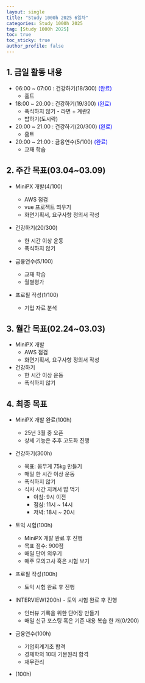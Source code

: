 ```yaml
---
layout: single
title: "Study 1000h 2025 6일차"
categories: Study 1000h 2025
tag: [Study 1000h 2025]
toc: true
toc_sticky: true
author_profile: false
---
```


## 1. 금일 활동 내용

* 06:00 ~ 07:00 : 건강하기(18/300) <span style = "color:blue">(완료)</span>
  * 홈트
* 18:00 ~ 20:00 : 건강하기(19/300) <span style = "color:blue">(완료)</span>
  * 폭식하지 않기 - 라면 + 계란2
  * 밥하기(도시락)
* 20:00 ~ 21:00 : 건강하기(20/300) <span style = "color:blue">(완료)</span>
  * 홈트
* 20:00 ~ 21:00 : 금융연수(5/100) <span style = "color:blue">(완료)</span>
  * 교재 학습



##  2. 주간 목표(03.04~03.09)

* MiniPX 개발(4/100)
  * AWS 점검
  * vue 프로젝트 띄우기
  * 화면기획서, 요구사항 정의서 작성
* 건강하기(20/300)
  * 한 시간 이상 운동
  * 폭식하지 않기
* 금융연수(5/100)
  * 교재 학습
  * 월별평가
  
* 프로필 작성(1/100)
  * 기업 자료 분석




## 3. 월간 목표(02.24~03.03)

* MiniPX 개발
  * AWS 점검
  * 화면기획서, 요구사항 정의서 작성
* 건강하기
  * 한 시간 이상 운동
  * 폭식하지 않기



## 4. 최종 목표

* MiniPX 개발 완료(100h)
  * 25년 3월 중 오픈
  * 상세 기능은 추후 고도화 진행


* 건강하기(300h)

  * 목표: 몸무게 75kg 만들기
  * 매일 한 시간 이상 운동
  * 폭식하지 않기
  * 식사 시간 지켜서 밥 먹기
    * 아침: 9시 이전
    * 점심: 11시 ~ 14시
    * 저녁: 18시 ~ 20시
* 토익 시험(100h)

  * MiniPX 개발 완료 후 진행
  * 목표 점수: 900점
  * 매일 단어 외우기
  * 매주 모의고사 혹은 시험 보기
* 프로필 작성(100h)

  * 토익 시험 완료 후 진행
* INTERVIEW(200h) - 토익 시험 완료 후 진행
  * 인터뷰 기록을 위한 단어장 만들기
  * 매일 신규 포스팅 혹은 기존 내용 복습 한 개(0/200)
* 금융연수(100h)
  * 기업회계기초 합격
  * 경제학의 10대 기본원리 합격
  * 재무관리
* (100h)


